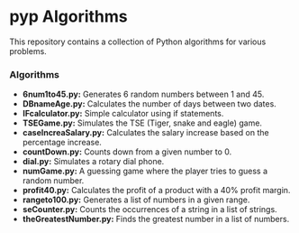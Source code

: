 # pyp Algorithms

This repository contains a collection of Python algorithms for various problems.

### Algorithms

- **6num1to45.py:** Generates 6 random numbers between 1 and 45.
- **DBnameAge.py:** Calculates the number of days between two dates.
- **IFcalculator.py:** Simple calculator using if statements.
- **TSEGame.py:** Simulates the TSE (Tiger, snake and eagle) game.
- **caseIncreaSalary.py:** Calculates the salary increase based on the percentage increase.
- **countDown.py:** Counts down from a given number to 0.
- **dial.py:** Simulates a rotary dial phone.
- **numGame.py:** A guessing game where the player tries to guess a random number.
- **profit40.py:** Calculates the profit of a product with a 40% profit margin.
- **rangeto100.py:** Generates a list of numbers in a given range.
- **seCounter.py:** Counts the occurrences of a string in a list of strings.
- **theGreatestNumber.py:** Finds the greatest number in a list of numbers.
